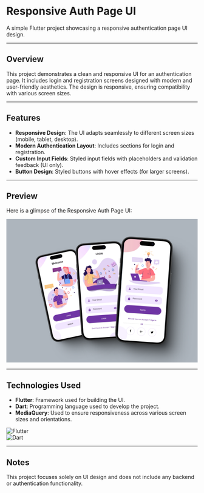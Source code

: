 # Responsive Auth Page UI

A simple Flutter project showcasing a responsive authentication page UI design.

---

## **Overview**

This project demonstrates a clean and responsive UI for an authentication page. It includes login and registration screens designed with modern and user-friendly aesthetics. The design is responsive, ensuring compatibility with various screen sizes.

---

## **Features**

- **Responsive Design**: The UI adapts seamlessly to different screen sizes (mobile, tablet, desktop).
- **Modern Authentication Layout**: Includes sections for login and registration.
- **Custom Input Fields**: Styled input fields with placeholders and validation feedback (UI only).
- **Button Design**: Styled buttons with hover effects (for larger screens).

---

## **Preview**

Here is a glimpse of the Responsive Auth Page UI:

![App Preview](https://raw.githubusercontent.com/moaz-abdeltawab92/Responsive-Auth-page--Ui/master/253shots_so.png)

---

## **Technologies Used**

- **Flutter**: Framework used for building the UI.
- **Dart**: Programming language used to develop the project.
- **MediaQuery**: Used to ensure responsiveness across various screen sizes and orientations.

![Flutter](https://img.shields.io/badge/Flutter-3.10.5-blue)  
![Dart](https://img.shields.io/badge/Dart-2.20-green)

---

## **Notes**

This project focuses solely on UI design and does not include any backend or authentication functionality.
